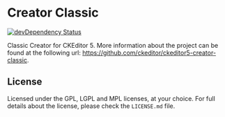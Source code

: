 Creator Classic
========================================

[![devDependency Status](https://david-dm.org/ckeditor/ckeditor5-creator-classic/dev-status.svg)](https://david-dm.org/ckeditor/ckeditor5-creator-classic#info=devDependencies)

Classic Creator for CKEditor 5. More information about the project can be found at the following url: <https://github.com/ckeditor/ckeditor5-creator-classic>.

## License

Licensed under the GPL, LGPL and MPL licenses, at your choice. For full details about the license, please check the `LICENSE.md` file.
